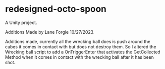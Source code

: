 # redesigned-octo-spoon
A Unity project.

Additions Made by Lane Forgie 10/27/2023.

Additions made, currently all the wrecking ball does is push around the cubes it comes in contact with but does not destroy them. So I altered the Wrecking ball script to add a OnTriggerEnter that activates the GetCollected Method when it comes in contact with the wrecking ball after it has been shot. 
